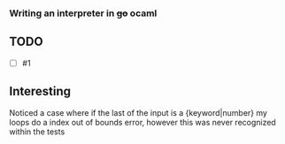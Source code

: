### Writing an interpreter in ~~go~~ ocaml 
## TODO
- [ ] #1
## Interesting
Noticed a case where if the last of the input is a {keyword|number} my loops do a index out of bounds error, however this was never recognized within the tests
